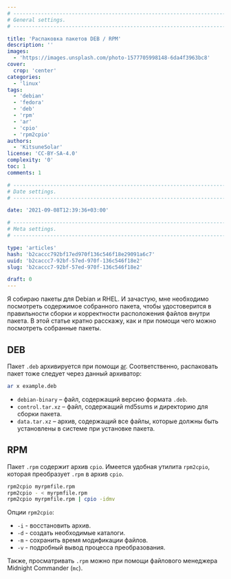 ```yaml
---
# -------------------------------------------------------------------------------------------------------------------- #
# General settings.
# -------------------------------------------------------------------------------------------------------------------- #

title: 'Распаковка пакетов DEB / RPM'
description: ''
images:
  - 'https://images.unsplash.com/photo-1577705998148-6da4f3963bc8'
cover:
  crop: 'center'
categories:
  - 'linux'
tags:
  - 'debian'
  - 'fedora'
  - 'deb'
  - 'rpm'
  - 'ar'
  - 'cpio'
  - 'rpm2cpio'
authors:
  - 'KitsuneSolar'
license: 'CC-BY-SA-4.0'
complexity: '0'
toc: 1
comments: 1

# -------------------------------------------------------------------------------------------------------------------- #
# Date settings.
# -------------------------------------------------------------------------------------------------------------------- #

date: '2021-09-08T12:39:36+03:00'

# -------------------------------------------------------------------------------------------------------------------- #
# Meta settings.
# -------------------------------------------------------------------------------------------------------------------- #

type: 'articles'
hash: 'b2caccc792bf17ed970f136c546f18e29091a6c7'
uuid: 'b2caccc7-92bf-57ed-970f-136c546f18e2'
slug: 'b2caccc7-92bf-57ed-970f-136c546f18e2'

draft: 0
---
```


Я собираю пакеты для Debian и RHEL. И зачастую, мне необходимо посмотреть содержимое собранного пакета, чтобы удостоверится в правильности сборки и корректности расположения файлов внутри пакета. В этой статье кратно расскажу, как и при помощи чего можно посмотреть собранные пакеты.

<!--more-->

## DEB

Пакет `.deb` архивируется при помощи [ar](https://en.wikipedia.org/wiki/Ar_(Unix)). Соответственно, распаковать пакет тоже следует через данный архиватор:

```sh
ar x example.deb
```


- `debian-binary` – файл, содержащий версию формата `.deb`.
- `control.tar.xz` – файл, содержащий md5sums и директорию для сборки пакета.
- `data.tar.xz` – архив, содержащий все файлы, которые должны быть установлены в системе при установке пакета.


## RPM

Пакет `.rpm` содержит архив `cpio`. Имеется удобная утилита `rpm2cpio`, которая преобразует `.rpm` в архив `cpio`.

```sh
rpm2cpio myrpmfile.rpm
rpm2cpio - < myrpmfile.rpm
rpm2cpio myrpmfile.rpm | cpio -idmv
```

Опции `rpm2cpio`:

- `-i` - восстановить архив.
- `-d` - создать необходимые каталоги.
- `-m` - сохранить время модификации файлов.
- `-v` - подробный вывод процесса преобразования.

Также, просматривать `.rpm` можно при помощи файлового менеджера Midnight Commander (`mc`).
